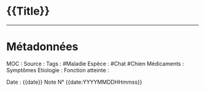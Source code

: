 # {{Title}}
***

# Métadonnées
MOC :
Source :
Tags : #Maladie 
	Espèce : #Chat  #Chien 
	Médicaments :
	Symptômes
	Etiologie :
	Fonction atteinte :
	
Date : {{date}}
Note N° {{date:YYYYMMDDHHmmss}}